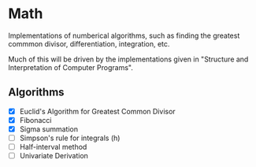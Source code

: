 # Math
Implementations of numberical algorithms, such as finding the greatest commmon
divisor, differentiation, integration, etc.

Much of this will be driven by the implementations given in "Structure and
Interpretation of Computer Programs".

## Algorithms
- [x] Euclid's Algorithm for Greatest Common Divisor
- [x] Fibonacci
- [x] Sigma summation
- [ ] Simpson's rule for integrals (h)
- [ ] Half-interval method
- [ ] Univariate Derivation
